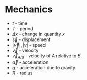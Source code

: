 # Mechanics
* $t$ - time
* $T$ - period
* $\Delta x$ - change in quantity $x$
* $\vec{s}$ - displacement
* $|\vec{v}|, |v|$ - speed
* $\vec{v}$ - velocity
* $\vec{v}_{A/B}$ - velocity of $A$ relative to $B$. 
* $\vec{a}$ - acceleration
* $g$ - acceleration due to gravity.
* $R$ - radius